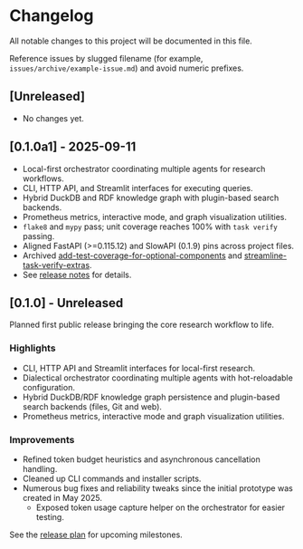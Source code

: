 # Changelog

All notable changes to this project will be documented in this file.

Reference issues by slugged filename (for example,
`issues/archive/example-issue.md`) and avoid numeric prefixes.

## [Unreleased]
- No changes yet.

## [0.1.0a1] - 2025-09-11
- Local-first orchestrator coordinating multiple agents for research
  workflows.
- CLI, HTTP API, and Streamlit interfaces for executing queries.
- Hybrid DuckDB and RDF knowledge graph with plugin-based search backends.
- Prometheus metrics, interactive mode, and graph visualization utilities.
- `flake8` and `mypy` pass; unit coverage reaches 100% with `task verify`
  passing.
- Aligned FastAPI (>=0.115.12) and SlowAPI (0.1.9) pins across project files.
- Archived [add-test-coverage-for-optional-components](issues/archive/add-test-coverage-for-optional-components.md)
  and [streamline-task-verify-extras](issues/archive/streamline-task-verify-extras.md).
- See [release notes](docs/release_notes/v0.1.0a1.md) for details.

## [0.1.0] - Unreleased
Planned first public release bringing the core research workflow to life.

### Highlights
- CLI, HTTP API and Streamlit interfaces for local-first research.
- Dialectical orchestrator coordinating multiple agents with hot-reloadable configuration.
- Hybrid DuckDB/RDF knowledge graph persistence and plugin-based search backends
  (files, Git and web).
- Prometheus metrics, interactive mode and graph visualization utilities.

### Improvements
- Refined token budget heuristics and asynchronous cancellation handling.
- Cleaned up CLI commands and installer scripts.
- Numerous bug fixes and reliability tweaks since the initial prototype was created in May 2025.
  - Exposed token usage capture helper on the orchestrator for easier testing.

See the [release plan](docs/release_plan.md) for upcoming milestones.


